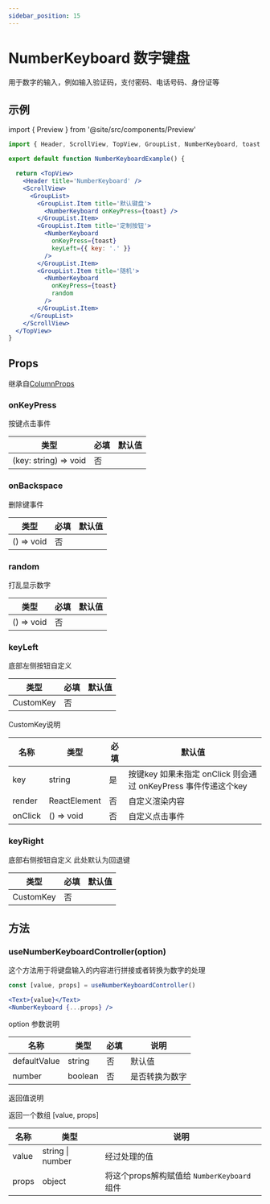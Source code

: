 ```yaml
---
sidebar_position: 15
---
```


# NumberKeyboard 数字键盘

用于数字的输入，例如输入验证码，支付密码、电话号码、身份证等

## 示例

import { Preview } from '@site/src/components/Preview'

<Preview name='NumberKeyboard' />

```jsx
import { Header, ScrollView, TopView, GroupList, NumberKeyboard, toast } from '@/duxuiExample'

export default function NumberKeyboardExample() {

  return <TopView>
    <Header title='NumberKeyboard' />
    <ScrollView>
      <GroupList>
        <GroupList.Item title='默认键盘'>
          <NumberKeyboard onKeyPress={toast} />
        </GroupList.Item>
        <GroupList.Item title='定制按钮'>
          <NumberKeyboard
            onKeyPress={toast}
            keyLeft={{ key: '.' }}
          />
        </GroupList.Item>
        <GroupList.Item title='随机'>
          <NumberKeyboard
            onKeyPress={toast}
            random
          />
        </GroupList.Item>
      </GroupList>
    </ScrollView>
  </TopView>
}
```

## Props

继承自[ColumnProps](../layout/Column#props)

### onKeyPress

按键点击事件

| 类型 | 必填 | 默认值 |
| ---- | -------- | ------- |
| (key: string) => void | 否 |  |

### onBackspace

删除键事件

| 类型 | 必填 | 默认值 |
| ---- | -------- | ------- |
| () => void | 否 |  |

### random

打乱显示数字

| 类型 | 必填 | 默认值 |
| ---- | -------- | ------- |
| () => void | 否 |  |

### keyLeft

底部左侧按钮自定义

| 类型 | 必填 | 默认值 |
| ---- | -------- | ------- |
| CustomKey | 否 |  |

CustomKey说明

| 名称 | 类型 | 必填 | 默认值 |
| ---- | ---- | -------- | ------- |
| key | string | 是 | 按键key 如果未指定 onClick 则会通过 onKeyPress 事件传递这个key |
| render | ReactElement | 否 | 自定义渲染内容 |
| onClick | () => void | 否 | 自定义点击事件 |

### keyRight

底部右侧按钮自定义 此处默认为回退键

| 类型 | 必填 | 默认值 |
| ---- | -------- | ------- |
| CustomKey | 否 |  |

## 方法

### useNumberKeyboardController(option)

这个方法用于将键盘输入的内容进行拼接或者转换为数字的处理

```jsx
const [value, props] = useNumberKeyboardController()

<Text>{value}</Text>
<NumberKeyboard {...props} />
```

option 参数说明

| 名称 | 类型 | 必填 | 说明 |
| ---- | ---- | -------- | ------- |
| defaultValue | string | 否 | 默认值 |
| number | boolean | 否 | 是否转换为数字 |

返回值说明

返回一个数组 [value, props]

| 名称 | 类型 | 说明 |
| ---- | ---- | ------- |
| value | string \| number | 经过处理的值 |
| props | object | 将这个props解构赋值给 `NumberKeyboard` 组件 |

